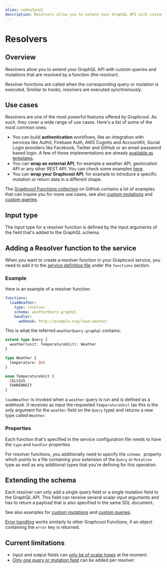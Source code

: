 ```yaml
---
alias: su6wu3yoo2
description: Resolvers allow you to extend your GraphQL API with custom queries and mutations that are resolved by a function.
---
```


# Resolvers

## Overview

Resolvers allow you to extend your GraphQL API with custom queries and mutations that are resolved by a function (the _resolver_).

Resolver functions are called when the corresponding query or mutation is executed. Similiar to hooks, resolvers are executed _synchronously_.

## Use cases

Resolvers are one of the most powerful features offered by Graphcool. As such, they cover a wide range of use cases. Here's a list of some of the most common ones:

* You can build **authentication** workflows, like an integration with services like Auth0, Firebase Auth, AWS Cognito and AccountKit, Social Login providers like Facebook, Twitter and GitHub or an email-password based login. A few of these implementations are already [available as templates](https://github.com/graphcool/templates/tree/master/auth).
* You can **wrap an external API**, for example a weather API, geolocation API or any other REST API. You can check some examples [here](https://github.com/graphcool/templates).
* You can **wrap your Graphcool API**, for example to introduce a specific mutation or return data in a different shape.

The [Graphcool Functions collection](https://github.com/graphcool/templates/) on GitHub contains a lot of examples that can inspire you for more use cases, see also [custom mutations](!alias-nia9nushae#custom-mutations) and [custom queries](!alias-ol0yuoz6go#custom-queries).

## Input type

The input type for a resolver function is defined by the input arguments of the field that's added to the GraphQL schema.

## Adding a Resolver function to the service

When you want to create a resolver function in your Graphcool service, you need to add it to the [service definition file](!alias-opheidaix3#service-definition) under the `functions` section.

### Example

Here is an example of a resolver function:

```yaml
functions:
  loadWeather:
    type: resolver
    schema: weatherQuery.graphql
    handler:
      webhook: http://example.org/load-weather
```

This is what the referred `weatherQuery.graphql` contains:

```graphql
extend type Query {
  weather(unit: TemperatureUnit): Weather
}

type Weather {
  temperature: Int
}

enum TemperatureUnit {
  CELSIUS
  FAHRENHEIT
}
```

`loadWeather` is invoked when a `weather` query is run and is defined as a _webhook_. It receives as input the requested `TemperatureUnit` (as this is the only argument for the `weather` field on the `Query` type) and returns a new type called `Weather`.

### Properties

Each function that's specified in the service configuration file needs to have the `type` and `handler` properties.

For resolver functions, you additionally need to specify the `schema ` property which points to a file containing your extension of the `Query` or `Mutation` type as well as any additional types that you're defining for this operation.


## Extending the schema

Each resolver can only add a single query field or a single mutation field to the GraphQL API. This field can receive several scalar input arguments and has to return a payload that is also specified in the same SDL document.

See also examples for [custom mutations](!alias-ol0yuoz6go#custom-mutations) and [custom queries](!alias-nia9nushae#custom-queries).

[Error handling](!alias-geihakoh4e) works similarly to other Graphcool Functions, if an object containing the `error` key is returned.

## Current limitations

* Input and output fields can [only be of scalar types](https://github.com/graphcool/framework/issues/743) at the moment.
* [Only one query or mutation field](https://github.com/graphcool/framework/issues/326) can be added per resolver.
